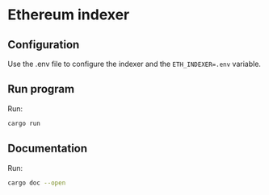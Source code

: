 # Ethereum indexer

## Configuration

Use the .env file to configure the indexer and the `ETH_INDEXER=.env` variable.


## Run program

Run:
```bash
cargo run
```


## Documentation

Run:
```bash
cargo doc --open
```
